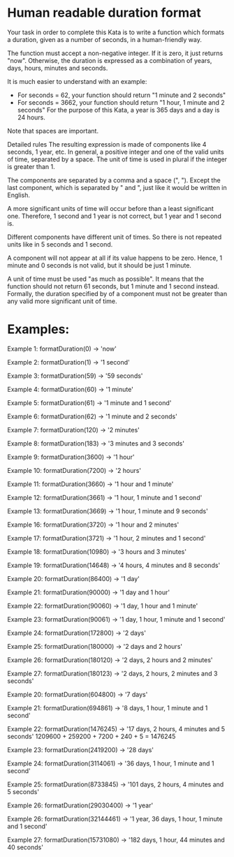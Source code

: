 # Human readable duration format

Your task in order to complete this Kata is to write a function which formats a duration, given as a number of seconds, in a human-friendly way.

The function must accept a non-negative integer. If it is zero, it just returns "now". Otherwise, the duration is expressed as a combination of years, days, hours, minutes and seconds.

It is much easier to understand with an example:

- For seconds = 62, your function should return
  "1 minute and 2 seconds"
- For seconds = 3662, your function should return
  "1 hour, 1 minute and 2 seconds"
  For the purpose of this Kata, a year is 365 days and a day is 24 hours.

Note that spaces are important.

Detailed rules
The resulting expression is made of components like 4 seconds, 1 year, etc. In general, a positive integer and one of the valid units of time, separated by a space. The unit of time is used in plural if the integer is greater than 1.

The components are separated by a comma and a space (", "). Except the last component, which is separated by " and ", just like it would be written in English.

A more significant units of time will occur before than a least significant one. Therefore, 1 second and 1 year is not correct, but 1 year and 1 second is.

Different components have different unit of times. So there is not repeated units like in 5 seconds and 1 second.

A component will not appear at all if its value happens to be zero. Hence, 1 minute and 0 seconds is not valid, but it should be just 1 minute.

A unit of time must be used "as much as possible". It means that the function should not return 61 seconds, but 1 minute and 1 second instead. Formally, the duration specified by of a component must not be greater than any valid more significant unit of time.

# Examples:

Example 1:
formatDuration(0) -> 'now'

Example 2:
formatDuration(1) -> '1 second'

Example 3:
formatDuration(59) -> '59 seconds'

Example 4:
formatDuration(60) -> '1 minute'

Example 5:
formatDuration(61) -> '1 minute and 1 second'

Example 6:
formatDuration(62) -> '1 minute and 2 seconds'

Example 7:
formatDuration(120) -> '2 minutes'

Example 8:
formatDuration(183) -> '3 minutes and 3 seconds'

Example 9:
formatDuration(3600) -> '1 hour'

Example 10:
formatDuration(7200) -> '2 hours'

Example 11:
formatDuration(3660) -> '1 hour and 1 minute'

Example 12:
formatDuration(3661) -> '1 hour, 1 minute and 1 second'

Example 13:
formatDuration(3669) -> '1 hour, 1 minute and 9 seconds'

Example 16:
formatDuration(3720) -> '1 hour and 2 minutes'

Example 17:
formatDuration(3721) -> '1 hour, 2 minutes and 1 second'

Example 18:
formatDuration(10980) -> '3 hours and 3 minutes'

Example 19:
formatDuration(14648) -> '4 hours, 4 minutes and 8 seconds'

Example 20:
formatDuration(86400) -> '1 day'

Example 21:
formatDuration(90000) -> '1 day and 1 hour'

Example 22:
formatDuration(90060) -> '1 day, 1 hour and 1 minute'

Example 23:
formatDuration(90061) -> '1 day, 1 hour, 1 minute and 1 second'

Example 24:
formatDuration(172800) -> '2 days'

Example 25:
formatDuration(180000) -> '2 days and 2 hours'

Example 26:
formatDuration(180120) -> '2 days, 2 hours and 2 minutes'

Example 27:
formatDuration(180123) -> '2 days, 2 hours, 2 minutes and 3 seconds'

Example 20:
formatDuration(604800) -> '7 days'

Example 21:
formatDuration(694861) -> '8 days, 1 hour, 1 minute and 1 second'

Example 22:
formatDuration(1476245) -> '17 days, 2 hours, 4 minutes and 5 seconds'
1209600 + 259200 + 7200 + 240 + 5 = 1476245

Example 23:
formatDuration(2419200) -> '28 days'

Example 24:
formatDuration(3114061) -> '36 days, 1 hour, 1 minute and 1 second'

Example 25:
formatDuration(8733845) -> '101 days, 2 hours, 4 minutes and 5 seconds'

Example 26:
formatDuration(29030400) -> '1 year'

Example 26:
formatDuration(32144461) -> '1 year, 36 days, 1 hour, 1 minute and 1 second'

Example 27:
formatDuration(15731080) -> '182 days, 1 hour, 44 minutes and 40 seconds'
